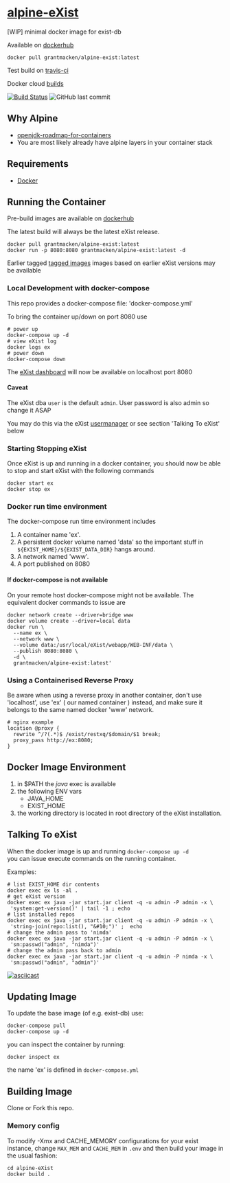 # [alpine-eXist](https://github.com/grantmacken/alpine-eXist)

[WIP] minimal docker image for exist-db

Available on [dockerhub](https://hub.docker.com/r/grantmacken/alpine-exist)

```
docker pull grantmacken/alpine-exist:latest
```

Test build on [travis-ci](https://travis-ci.org/grantmacken/alpine-eXist)

Docker cloud [builds](https://cloud.docker.com/swarm/grantmacken/repository/docker/grantmacken/alpine-exist/builds)

[![Build Status](https://travis-ci.org/grantmacken/alpine-eXist.svg?branch=master)](https://travis-ci.org/grantmacken/alpine-eXist)
![GitHub last commit](https://img.shields.io/github/last-commit/grantmacken/alpine-eXist.svg)

## Why Alpine

 - [openjdk-roadmap-for-containers](https://blogs.oracle.com/developers/official-docker-image-for-oracle-java-and-the-openjdk-roadmap-for-containers)
 - You are most likely already have alpine layers in your container stack

## Requirements
*   [Docker](https://www.docker.com)

## Running the Container
Pre-build images are available on [dockerhub](https://hub.docker.com/r/grantmacken/alpine-exist/)

The latest build will always be the latest eXist release.

```
docker pull grantmacken/alpine-exist:latest
docker run -p 8080:8080 grantmacken/alpine-exist:latest -d
```

Earlier tagged 
[tagged images](https://hub.docker.com/r/grantmacken/alpine-exist/tags)
images based on earlier eXist versions may be available


### Local Development with docker-compose

This repo provides a docker-compose file: 'docker-compose.yml'

To bring the container up/down on port 8080 use

```
# power up
docker-compose up -d
# view eXist log
docker logs ex
# power down
docker-compose down
```

The  [eXist dashboard](http://localhost:8080/)
will now be available on localhost port 8080

#### Caveat

The eXist dba `user` is the default `admin`.
User password is also admin so change it ASAP

You may do this via the eXist
[usermanager](http://localhost:8080/exist/apps/usermanager/index.html)
 or see section 'Talking To eXist' below

### Starting Stopping eXist

Once eXist is up and running in a docker container,
you should now be able to stop and start eXist with the following commands

```
docker start ex
docker stop ex
```

### Docker run time environment

The docker-compose run time environment includes
1. A container name 'ex'.
2. A persistent docker volume named 'data' so the
important stuff in `${EXIST_HOME}/${EXIST_DATA_DIR}`
hangs around.
3. A network named 'www'.
4. A port published on 8080

#### If docker-compose is not available

On your remote host docker-compose might not be available.
The equivalent docker commands to issue are

```
docker network create --driver=bridge www
docker volume create --driver=local data
docker run \
  --name ex \
  --network www \
  --volume data:/usr/local/eXist/webapp/WEB-INF/data \
  --publish 8080:8080 \
  -d \
  grantmacken/alpine-exist:latest'
```

### Using a Containerised Reverse Proxy

Be aware when using a reverse proxy in another container,
don't use 'localhost', use 'ex' ( our named container ) instead,
and make sure it belongs to the same named docker 'www' network.

```
# nginx example
location @proxy {
  rewrite ^/?(.*)$ /exist/restxq/$domain/$1 break;
  proxy_pass http://ex:8080;
}
```

## Docker Image Environment

1. in $PATH the *java* exec is available
2. the following ENV vars
    * JAVA_HOME
    * EXIST_HOME
3.  the working directory is located in root directory of the eXist installation.

## Talking To eXist

When the docker image is up and running  `docker-compose up -d`  
you can issue execute commands on the running container.

Examples:

```
# list EXIST_HOME dir contents
docker exec ex ls -al .
# get eXist version
docker exec ex java -jar start.jar client -q -u admin -P admin -x \
 'system:get-version()' | tail -1 ; echo
# list installed repos
docker exec ex java -jar start.jar client -q -u admin -P admin -x \
 'string-join(repo:list(), "&#10;")' ;  echo
# change the admin pass to 'nimda'
docker exec ex java -jar start.jar client -q -u admin -P admin -x \
 'sm:passwd("admin", "nimda")'
# change the admin pass back to admin
docker exec ex java -jar start.jar client -q -u admin -P nimda -x \
 'sm:passwd("admin", "admin")'
```

[![asciicast](https://asciinema.org/a/TdZmETn9AXLd72jaNQVPnPoeC.png)](https://asciinema.org/a/TdZmETn9AXLd72jaNQVPnPoeC)


## Updating Image

To update the base image (of e.g. exist-db) use:
```
docker-compose pull
docker-compose up -d
```

you can inspect the container by running:
```
docker inspect ex
```
the name 'ex' is defined in `docker-compose.yml`


## Building Image

Clone or Fork this repo.

### Memory config
To modify -Xmx and CACHE_MEMORY configurations for your exist instance, 
change `MAX_MEM` and `CACHE_MEM` in `.env` and then build your image in the usual fashion:

```
cd alpine-eXist
docker build .
```




